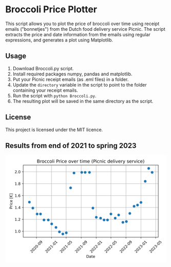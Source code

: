 # Broccoli Price Plotter

This script allows you to plot the price of broccoli over time using receipt emails ("bonnetjes") from the Dutch food delivery service Picnic. The script extracts the price and date information from the emails using regular expressions, and generates a plot using Matplotlib.

## Usage

1. Download Broccoli.py script.
2. Install required packages numpy, pandas and matplotlib.
3. Put your Picnic receipt emails (as .eml files) in a folder.
4. Update the `directory` variable in the script to point to the folder containing your receipt emails.
5. Run the script with `python Broccoli.py`.
6. The resulting plot will be saved in the same directory as the script.

## License

This project is licensed under the MIT licence.

## Results from end of 2021 to spring 2023

![Broccoli prices over time](broccoli_prices.png)

